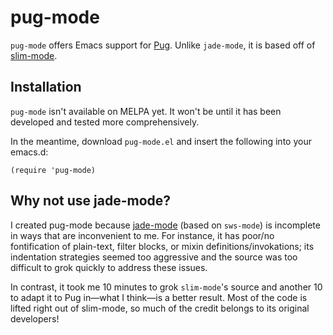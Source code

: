 # pug-mode

`pug-mode` offers Emacs support for [Pug](http://jade-lang.com/). Unlike
`jade-mode`, it is based off of
[slim-mode](https://github.com/slim-template/emacs-slim).

## Installation

`pug-mode` isn't available on MELPA yet. It won't be until it has been developed
and tested more comprehensively.

In the meantime, download `pug-mode.el` and insert the following into your
emacs.d:

```elisp
(require 'pug-mode)
```

## Why not use jade-mode?

I created pug-mode because [jade-mode](https://github.com/brianc/jade-mode)
(based on `sws-mode`) is incomplete in ways that are inconvenient to me. For
instance, it has poor/no fontification of plain-text, filter blocks, or mixin
definitions/invokations; its indentation strategies seemed too aggressive and
the source was too difficult to grok quickly to address these issues.

In contrast, it took me 10 minutes to grok `slim-mode`'s source and another 10
to adapt it to Pug in—what I think—is a better result. Most of the code is
lifted right out of slim-mode, so much of the credit belongs to its original
developers!
